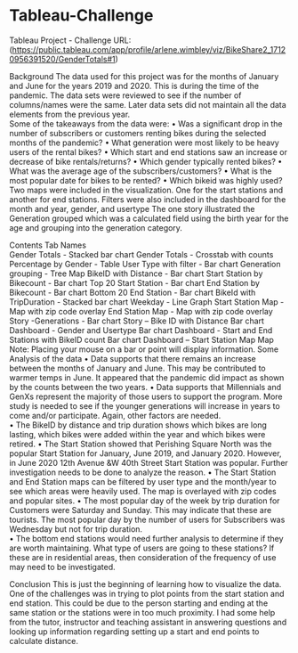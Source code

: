 # Tableau-Challenge
Tableau Project - Challenge
URL: (https://public.tableau.com/app/profile/arlene.wimbley/viz/BikeShare2_17120956391520/GenderTotals#1)

Background
The data used for this project was for the months of January and June for the years 2019 and 2020.  This is during the time of the pandemic. 
The data sets were reviewed to see if the number of columns/names were the same.  Later data sets did not maintain all the data elements from the previous year.  
Some of the takeaways from the data were:
•	Was a significant drop in the number of subscribers or customers renting bikes during the selected months of the pandemic?
•	What generation were most likely to be heavy users of the rental bikes?
•	Which start and end stations saw an increase or decrease of bike rentals/returns?
•	Which gender typically rented bikes? 
•	What was the average age of the subscribers/customers?
•	What is the most popular date for bikes to be rented?
•	Which bikeid was highly used?
Two maps were included in the visualization.  One for the start stations and another for end stations.  Filters were also included in the dashboard for the month and year, gender, and usertype
The one story illustrated the Generation grouped which was a calculated field using the birth year for the age and grouping into the generation category.

Contents
Tab Names	
Gender Totals -	Stacked bar chart
Gender Totals -	Crosstab with counts
Percentage by Gender - Table
User Type with filter	- Bar chart
Generation grouping	- Tree Map
BikeID with Distance - Bar chart
Start Station by Bikecount - Bar chart
Top 20 Start Station	- Bar chart
End Station by Bikecount - Bar chart
Bottom 20 End Station - Bar chart
BikeId with TripDuration - Stacked bar chart
Weekday -	Line Graph
Start Station Map - Map with zip code overlay
End Station Map -	Map with zip code overlay
Story -Generations - Bar chart
Story – Bike ID with Distance	Bar chart
Dashboard - Gender and Usertype	Bar chart
Dashboard - Start and End Stations with BikeID count	Bar chart
Dashboard – Start Station Map	Map
Note:  Placing your mouse on a bar or point will display information.
Some Analysis of the data
•	Data supports that there remains an increase between the months of January and June. This may be contributed to warmer temps in June. It appeared that the pandemic did impact as shown by the counts between the two years.
•	Data supports that Millennials and GenXs represent the majority of those users to support the program.  More study is needed to see if the younger generations will increase in years to come and/or participate.  Again, other factors are needed.  
•	The BikeID by distance and trip duration shows which bikes are long lasting, which bikes were added within the year and which bikes were retired.
•	The Start Station showed that Perishing Square North was the popular Start Station for January, June 2019, and January 2020. However, in June 2020 12th Avenue &W 40th Street Start Station was popular. Further investigation needs to be done to analyze the reason.
•	The Start Station and End Station maps can be filtered by user type and the month/year to see which areas were heavily used.  The map is overlayed with zip codes and popular sites.
•	The most popular day of the week by trip duration for Customers were Saturday and Sunday.  This may indicate that these are tourists.  The most popular day by the number of users for Subscribers was Wednesday but not for trip duration.   
•	The bottom end stations would need further analysis to determine if they are worth maintaining. What type of users are going to these stations? If these are in residential areas, then consideration of the frequency of use may need to be investigated.

Conclusion
This is just the beginning of learning how to visualize the data.  One of the challenges was in trying to plot points from the start station and end station.  This could be due to the person starting and ending at the same station or the stations were in too much proximity. 
I had some help from the tutor, instructor and teaching assistant in answering questions and looking up information regarding setting up a start and end points to calculate distance.
